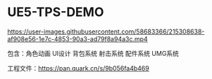 # UE5-TPS-DEMO



https://user-images.githubusercontent.com/58683366/215308638-af908e56-1e7c-4853-90a3-ad79f8a94a3c.mp4



包含：角色动画 UI设计 背包系统 射击系统 配件系统 UMG系统

工程文件：https://pan.quark.cn/s/9b056fa4b469
